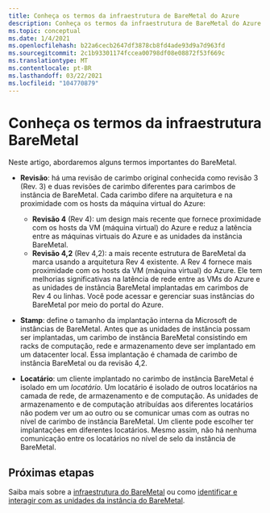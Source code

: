 ```yaml
---
title: Conheça os termos da infraestrutura de BareMetal do Azure
description: Conheça os termos da infraestrutura de BareMetal do Azure.
ms.topic: conceptual
ms.date: 1/4/2021
ms.openlocfilehash: b22a6cecb2647df3878cb8fd4ade93d9a7d963fd
ms.sourcegitcommit: 2c1b93301174fccea00798df08e08872f53f669c
ms.translationtype: MT
ms.contentlocale: pt-BR
ms.lasthandoff: 03/22/2021
ms.locfileid: "104770879"
---
```

# <a name="know-the-terms-for-baremetal-infrastructure"></a>Conheça os termos da infraestrutura BareMetal

Neste artigo, abordaremos alguns termos importantes do BareMetal.

- **Revisão**: há uma revisão de carimbo original conhecida como revisão 3 (Rev. 3) e duas revisões de carimbo diferentes para carimbos de instância de BareMetal. Cada carimbo difere na arquitetura e na proximidade com os hosts da máquina virtual do Azure:
    - **Revisão 4** (Rev 4): um design mais recente que fornece proximidade com os hosts da VM (máquina virtual) do Azure e reduz a latência entre as máquinas virtuais do Azure e as unidades da instância BareMetal. 
    - **Revisão 4,2** (Rev 4,2): a mais recente estrutura de BareMetal da marca usando a arquitetura Rev 4 existente. A Rev 4 fornece mais proximidade com os hosts da VM (máquina virtual) do Azure. Ele tem melhorias significativas na latência de rede entre as VMs do Azure e as unidades de instância BareMetal implantadas em carimbos de Rev 4 ou linhas. Você pode acessar e gerenciar suas instâncias do BareMetal por meio do portal do Azure.    

- **Stamp**: define o tamanho da implantação interna da Microsoft de instâncias de BareMetal. Antes que as unidades de instância possam ser implantadas, um carimbo de instância BareMetal consistindo em racks de computação, rede e armazenamento deve ser implantado em um datacenter local. Essa implantação é chamada de carimbo de instância BareMetal ou da revisão 4,2.

- **Locatário**: um cliente implantado no carimbo de instância BareMetal é isolado em um *locatário.* Um locatário é isolado de outros locatários na camada de rede, de armazenamento e de computação. As unidades de armazenamento e de computação atribuídas aos diferentes locatários não podem ver um ao outro ou se comunicar umas com as outras no nível de carimbo de instância BareMetal. Um cliente pode escolher ter implantações em diferentes locatários. Mesmo assim, não há nenhuma comunicação entre os locatários no nível de selo da instância de BareMetal.

## <a name="next-steps"></a>Próximas etapas
Saiba mais sobre a [infraestrutura do BareMetal](concepts-baremetal-infrastructure-overview.md) ou como [identificar e interagir com as unidades da instância do BareMetal](connect-baremetal-infrastructure.md). 